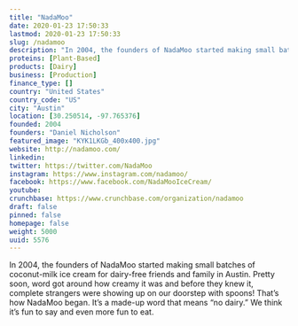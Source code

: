 ```yaml
---
title: "NadaMoo"
date: 2020-01-23 17:50:33
lastmod: 2020-01-23 17:50:33
slug: /nadamoo
description: "In 2004, the founders of NadaMoo started making small batches of coconut-milk ice cream for dairy-free friends and family in Austin. Pretty soon, word got around how creamy it was and before they knew it, complete strangers were showing up on our doorstep with spoons! That’s how NadaMoo began. It’s a made-up word that means “no dairy.” We think it’s fun to say and even more fun to eat."
proteins: [Plant-Based]
products: [Dairy]
business: [Production]
finance_type: []
country: "United States"
country_code: "US"
city: "Austin"
location: [30.250514, -97.765376]
founded: 2004
founders: "Daniel Nicholson"
featured_image: "KYK1LKGb_400x400.jpg"
website: http://nadamoo.com/
linkedin: 
twitter: https://twitter.com/NadaMoo
instagram: https://www.instagram.com/nadamoo/
facebook: https://www.facebook.com/NadaMooIceCream/
youtube: 
crunchbase: https://www.crunchbase.com/organization/nadamoo
draft: false
pinned: false
homepage: false
weight: 5000
uuid: 5576
---
```

In 2004, the founders of NadaMoo started making small batches of coconut-milk ice cream for dairy-free friends and family in Austin. Pretty soon, word got around how creamy it was and before they knew it, complete strangers were showing up on our doorstep with spoons! That’s how NadaMoo began. It’s a made-up word that means “no dairy.” We think it’s fun to say and even more fun to eat.
